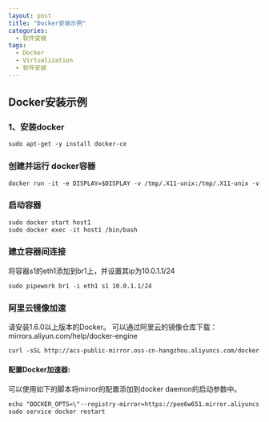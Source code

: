 ```yaml
---
layout: post
title: "Docker安装示例"
categories:
  - 软件安装
tags:
  - Docker
  - Virtualization
  - 软件安装
---
```


## Docker安装示例
### 1、安装docker
```markdown
sudo apt-get -y install docker-ce
```

### 创建并运行 docker容器
```markdown
docker run -it -e DISPLAY=$DISPLAY -v /tmp/.X11-unix:/tmp/.X11-unix -v /home/sdn/simrp:/home/simrp --net=none --name s2 eclipse1.1
```
### 启动容器
```markdown
sudo docker start host1
sudo docker exec -it host1 /bin/bash
```
### 建立容器间连接
将容器s1的eth1添加到br1上，并设置其ip为10.0.1.1/24
```markdown
sudo pipework br1 -i eth1 s1 10.0.1.1/24
```
### 阿里云镜像加速
请安装1.6.0以上版本的Docker。 
可以通过阿里云的镜像仓库下载： mirrors.aliyun.com/help/docker-engine
```markdown
curl -sSL http://acs-public-mirror.oss-cn-hangzhou.aliyuncs.com/docker-engine/internet | sh -
```
#### 配置Docker加速器:
可以使用如下的脚本将mirror的配置添加到docker daemon的启动参数中。
```markdown
echo "DOCKER_OPTS=\"--registry-mirror=https://pee6w651.mirror.aliyuncs.com\"" | sudo tee -a /etc/default/docker
sudo service docker restart
```
